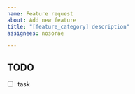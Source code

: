 ```yaml
---
name: Feature request
about: Add new feature
title: "[feature_category] description"
assignees: nosorae

---
```


## TODO
- [ ] task
